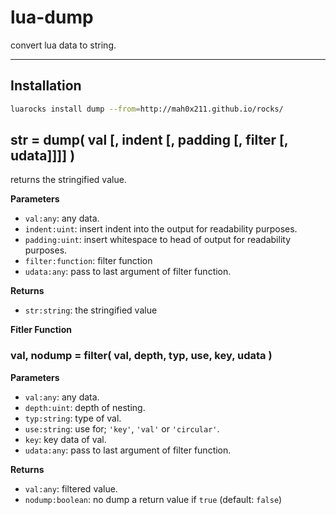 lua-dump
=========

convert lua data to string.

---

## Installation

```sh
luarocks install dump --from=http://mah0x211.github.io/rocks/
```


## str = dump( val [, indent [, padding [, filter [, udata]]]] )

returns the stringified value.

**Parameters**

- `val:any`: any data.
- `indent:uint`: insert indent into the output for readability purposes.
- `padding:uint`: insert whitespace to head of output for readability purposes.
- `filter:function`: filter function
- `udata:any`: pass to last argument of filter function.

**Returns**

- `str:string`: the stringified value


**Fitler Function**

### val, nodump = filter( val, depth, typ, use, key, udata )

**Parameters**

- `val:any`: any data.
- `depth:uint`: depth of nesting.
- `typ:string`: type of val.
- `use:string`: use for; `'key'`, `'val'` or `'circular'`.
- `key`: key data of val.
- `udata:any`: pass to last argument of filter function.

**Returns**

- `val:any`: filtered value.
- `nodump:boolean`: no dump a return value if `true` (default: `false`)

